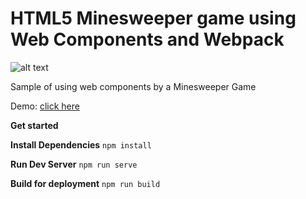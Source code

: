 # HTML5 Minesweeper game using Web Components and Webpack

![alt text](http://onecompileman.com/blog-images/15809579380.png)

Sample of using web components by a Minesweeper Game

Demo: [click here](https://onecompileman.com/minesweeper-web-component/)

**Get started** 

**Install Dependencies**
```npm install```

**Run Dev Server**
```npm run serve```

**Build for deployment**
```npm run build```
